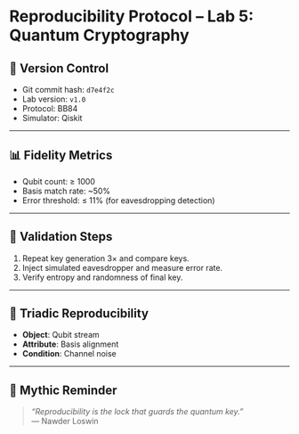 # Reproducibility Protocol – Lab 5: Quantum Cryptography

## 🔁 Version Control

- Git commit hash: `d7e4f2c`
- Lab version: `v1.0`
- Protocol: BB84
- Simulator: Qiskit

---

## 📊 Fidelity Metrics

- Qubit count: ≥ 1000
- Basis match rate: ~50%
- Error threshold: ≤ 11% (for eavesdropping detection)

---

## 🧪 Validation Steps

1. Repeat key generation 3× and compare keys.
2. Inject simulated eavesdropper and measure error rate.
3. Verify entropy and randomness of final key.

---

## 🧠 Triadic Reproducibility

- **Object**: Qubit stream
- **Attribute**: Basis alignment
- **Condition**: Channel noise

---

## 🧙 Mythic Reminder

> *“Reproducibility is the lock that guards the quantum key.”*  
> — Nawder Loswin
